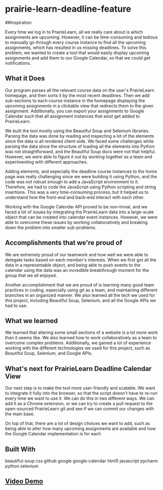 # prairie-learn-deadline-feature

##Inspiration

Every time we log in to PrairieLearn, all we really care about is which assignments are upcoming. However, it can be time-consuming and tedious to manually go through every course instance to find all the upcoming assignments, which has resulted in us missing deadlines. To solve this problem, we wanted to create a tool that would easily display upcoming assignments and add them to our Google Calendar, so that we could get notifications.

## What it Does
Our program parses all the relevant course data on the user's PrairieLearn homepage, and then sorts it by the most recent deadlines. Then we add sub-sections to each course instance in the homepage displaying the upcoming assignments in a clickable view that redirects them to the given assignment. Additionally, you can export your assignments to Google Calendar such that all assignment instances that exist get added to PrairieLearn.

We built the tool mostly using the Beautiful Soup and Selenium libraries. Parsing the data was done by reading and inspecting a lot of the elements since the data is all rendered client-side. We faced some challenges while parsing the data since the structure of loading all the elements into Python was not straightforward, and the Beautiful Soup docs were not that helpful. However, we were able to figure it out by working together as a team and experimenting with different approaches.

Adding elements, and especially the deadline course instances to the home page was really challenging since we were building it using Python, and the code was not robust enough to add a JavaScript environment to it. Therefore, we had to code the JavaScript using Python scripting and string insertions. This was a very time-consuming process, but it helped us to understand how the front-end and back-end interact with each other.

Working with the Google Calendar API proved to be non-trivial, and we faced a lot of issues by integrating the PrairieLearn data into a large-scale object that can be created into calendar event instances. However, we were able to overcome these issues by working collaboratively and breaking down the problem into smaller sub-problems.

## Accomplishments that we're proud of
We are extremely proud of our teamwork and how well we were able to delegate tasks based on each member's interests. When we first got all the data in a representable object, and being able to push events to the calendar using the data was an incredible breakthrough moment for the group that we all enjoyed.

Another accomplishment that we are proud of is learning many good team practices in coding, especially using git as a team, and maintaining different branches in an organized manner. We also learned all the tech we used for this project, including Beautiful Soup, Selenium, and all the Google APIs we had to use.

## What we learned
We learned that altering some small sections of a website is a lot more work than it seems like. We also learned how to work collaboratively as a team to overcome complex problems. Additionally, we gained a lot of experience working with the different technologies we used for this project, such as Beautiful Soup, Selenium, and Google APIs.

## What's next for PrairieLearn Deadline Calendar View
Our next step is to make the tool more user-friendly and scalable. We want to integrate it fully into the browser, so that the script doesn't have to re-run every time we want to use it. We can do this in two different ways. We can add it as a Chrome extension, or we can try to create a pull request to the open-sourced PrairieLearn git and see if we can commit our changes with the main base.

On top of that, there are a lot of design choices we want to add, such as being able to alter how many upcoming assignments are available and how the Google Calendar implementation is for each

## Built With
beautiful-soup
css
github
google
google-calendar
html5
javascript
pycharm
python
selenium


## [Video Demo](https://youtu.be/_aYr_QjD5A8)

